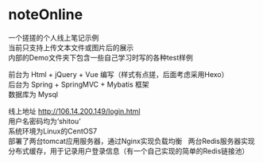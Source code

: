 # noteOnline
一个搓搓的个人线上笔记示例  
当前只支持上传文本文件或图片后的展示  
内部的Demo文件夹下包含一些自己学习时写的各种test样例  

前台为 Html + jQuery + Vue 编写（样式有点搓，后面考虑采用Hexo）  
后台为 Spring + SpringMVC + Mybatis 框架  
数据库为 Mysql  

线上地址 http://106.14.200.149/login.html  
用户名密码均为‘shitou’  
系统环境为Linux的CentOS7  
部署了两台tomcat应用服务器，通过Nginx实现负载均衡  
两台Redis服务器实现分布式缓存，用于记录用户登录信息（有一个自己实现的简单的Redis链接池）
